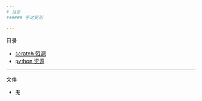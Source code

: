 ```yaml
---
# 目录
###### 手动更新

---
```

目录
- [scratch 资源](./scratch/l.md)
- [python 资源](./python/l.md)
---
文件
- 无
